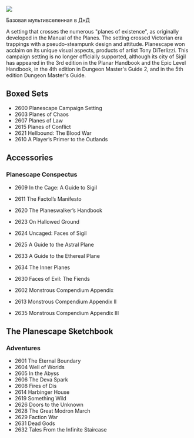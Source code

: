![](http://127.0.0.1:5000/media/images/worlds/planescape/ps-logos.gif)

Базовая мультивселенная в ДнД

A setting that crosses the numerous "planes of existence", as originally
developed in the Manual of the Planes. The setting crossed Victorian era
trappings with a pseudo-steampunk design and attitude. Planescape won acclaim
on its unique visual aspects, products of artist Tony DiTerlizzi. This
campaign setting is no longer officially supported, although its city of Sigil
has appeared in the 3rd edition in the Planar Handbook and the Epic Level
Handbook, in the 4th edition in Dungeon Master's Guide 2, and in the 5th
edition Dungeon Master's Guide.

## Boxed Sets

* 2600	Planescape Campaign Setting
* 2603	Planes of Chaos
* 2607	Planes of Law
* 2615	Planes of Conflict
* 2621	Hellbound: The Blood War
* 2610	A Player’s Primer to the Outlands

## Accessories

### Planescape Conspectus

* 2609	In the Cage: A Guide to Sigil
* 2611	The Factol’s Manifesto
* 2620	The Planeswalker’s Handbook
* 2623	On Hallowed Ground
* 2624	Uncaged: Faces of Sigil
* 2625	A Guide to the Astral Plane
* 2633	A Guide to the Ethereal Plane
* 2634	The Inner Planes
* 2630	Faces of Evil: The Fiends


* 2602	Monstrous Compendium Appendix
* 2613	Monstrous Compendium Appendix II
* 2635	Monstrous Compendium Appendix III 

## The Planescape Sketchbook

### Adventures

* 2601	The Eternal Boundary
* 2604	Well of Worlds
* 2605	In the Abyss
* 2606	The Deva Spark
* 2608	Fires of Dis
* 2614	Harbinger House
* 2619	Something Wild
* 2626	Doors to the Unknown
* 2628	The Great Modron March
* 2629	Faction War
* 2631	Dead Gods
* 2632	Tales From the Infinite Staircase
